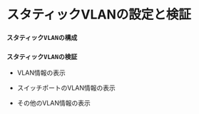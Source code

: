 # スタティックVLANの設定と検証

### `スタティックVLANの構成`


### `スタティックVLANの検証`


- VLAN情報の表示


- スイッチポートのVLAN情報の表示


- その他のVLAN情報の表示
